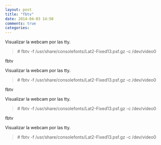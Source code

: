 ```yaml
---
layout: post
title: "fbtv"
date: 2014-04-03 14:50
comments: true
categories: 
---
```

Visualizar la webcam por las tty.

>\# fbtv -f /usr/share/consolefonts/Lat2-Fixed13.psf.gz -c /dev/video0

fbtv

Visualizar la webcam por las tty.

>\# fbtv -f /usr/share/consolefonts/Lat2-Fixed13.psf.gz -c /dev/video0

fbtv

Visualizar la webcam por las tty.

>\# fbtv -f /usr/share/consolefonts/Lat2-Fixed13.psf.gz -c /dev/video0

fbtv

Visualizar la webcam por las tty.

>\# fbtv -f /usr/share/consolefonts/Lat2-Fixed13.psf.gz -c /dev/video0

